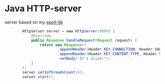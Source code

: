 Java HTTP-server
=========

server based on my [epoll-lib]

```java
        HttpServer server = new HttpServer(8080) {
            @Override
            public Response handleRequest(Request request) {
                return new Response()
                        .appendHeader(Header.KEY_CONNECTION, Header.VALUE_CONNECTION_KEEP_ALIVE)
                        .appendHeader(Header.KEY_CONTENT_TYPE, Header.VALUE_CONTENT_TYPE_HTML_UTF8)
                        .setBody("It's alive!");
            }
        };
        server.setIoThreadsCount(4);
        server.start();
```


[epoll-lib]:https://github.com/wizzardo/epoll